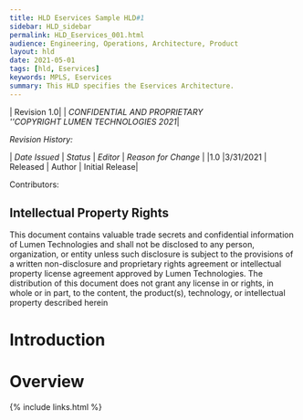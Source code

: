 ```yaml
---
title: HLD Eservices Sample HLD#1
sidebar: HLD_sidebar
permalink: HLD_Eservices_001.html
audience: Engineering, Operations, Architecture, Product
layout: hld
date: 2021-05-01
tags: [hld, Eservices]
keywords: MPLS, Eservices
summary: This HLD specifies the Eservices Architecture.
---
```


|  Revision 1.0|
| *CONFIDENTIAL AND PROPRIETARY<br> ''COPYRIGHT LUMEN TECHNOLOGIES 2021*|


*Revision History:*

| *Date Issued* | *Status* | *Editor* | *Reason for Change* |
|1.0 |3/31/2021 | Released | Author | Initial Release|

 Contributors:

## Intellectual Property Rights

This document contains valuable trade secrets and confidential information of Lumen Technologies and shall not be disclosed to any person, organization, or entity unless such disclosure is subject to the provisions of a written non-disclosure and proprietary rights agreement or intellectual property license agreement approved by Lumen Technologies. The distribution of this document does not grant any license in or rights, in whole or in part, to the content, the product(s), technology, or intellectual property described herein


# Introduction

# Overview


{% include links.html %}
